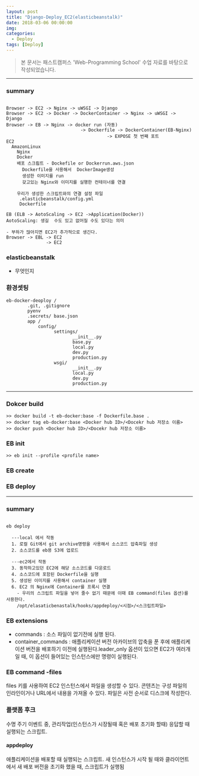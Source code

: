```yaml
---
layout: post
title: "Django-Deploy_EC2(elasticbeanstalk)"
date: 2018-03-06 00:00:00
img:
categories:
  - Deploy
tags: [Deploy]
---
```

> 본 문서는 패스트캠퍼스 'Web-Programming School' 수업 자료를 바탕으로 작성되었습니다.

----

### summary

```console

Browser -> EC2 -> Nginx -> uWSGI -> Django
Browser -> EC2 -> Docker -> DockerContainer -> Nginx -> uWSGI -> Django
Browser -> EB -> Nginx -> docker run (자동)
                            -> Dockerfile -> DockerContainer(EB-Nginx)
                                      -> EXPOSE 첫 번째 포트
EC2
  AmazonLinux
    Nginx
    Docker
    배포 스크릡트 - Dockefile or Dockerrun.aws.json
      Dockerfile을 사용해서  DockerImage생성
      생성한 이미지를 run
      갖고있는 Nginx와 이미지를 실행한 컨테이너를 연결

    우리가 생성한 스크립트와의 연결 설정 파일
     .elasticbeanstalk/config.yml
     Dockerfile

EB (ELB -> AotoScaling -> EC2 ->Application(Docker))
AotoScaling: 생길  수도 있고 없어질 수도 있다는 의미

- 부하가 많아지면 EC2가 추가적으로 생긴다.
Browser -> EBL -> EC2
               -> EC2

```

### elasticbeanstalk
- 무엇인지

### 환경셋팅

```Console
eb-docker-deoploy /
        .git, .gitignore
        pyenv
        .secrets/ base.json
        app /
            config/
                  settings/
                         __init__.py
                         base.py
                         local.py
                         dev.py
                         production.py
                  wsgi/
                         __init__.py
                         local.py
                         dev.py
                         production.py
```
---

### Dokcer build

```Console
>> docker build -t eb-docker:base -f Dockerfile.base .
>> docker tag eb-docker:base <Docker hub ID>/<Docekr hub 저장소 이름>
>> docker push <Docker hub ID>/<Docekr hub 저장소 이름>
```

### EB init

```Console
>> eb init --profile <profile name>

```
### EB create
### EB deploy

----
### summary

```console

eb deploy

  ---local 에서 작동
  1. 로컬 Git에서 git archive명령을 사용해서 소스코드 압축파일 생성
  2. 소스코드를 eb용 S3에 업로드

  ---ec2에서 작동
  3. 동작하고있던 EC2에 해당 소스코드를 다운로드
  4. 소스코드에 포함된 Dockerfile을 실행
  5. 생성된 이미지를 사용해서 container 실행
  6. EC2 의 Nginx에 Container를 프록시 연결
    - 우리의 스크립트 파일을 넣어 줄수 없기 때문에 이때 EB command(files 옵션)를 사용한다.
    /opt/elasaticbenastalk/hooks/appdeploy/<시점>/<스크립트파일>

```

### EB extensions
- commands : 소스 파일이 없기전에 실행 된다.
- container_commands : 애플리케이션 버전 아카이브의 압축을 푼 후에 애플리케이션 버전을 배포하기 이전에 실행된다.leader_only 옵션이 있으면 EC2가 여러개일 때, 이 옵션이 들어있는 인스턴스에만 명령이 실행된다.

### EB command -files
files 키를 사용하여 EC2 인스턴스에서 파일을 생성할 수 있다. 콘텐츠는 구성 파일의 인라인이거나 URL에서 내용을 가져올 수 있다. 파일은 사전 순서로 디스크에 작성한다.

### 플랫폼 후크
수명 주기 이벤트 중, 관리작업(인스턴스가 시장될때 혹은 배포 초기화 할때) 응답할 때 실행되는 스크립트.

#### appdeploy
애플리케이션을 배포할 때 실행되는 스크립트. 새 인스턴스가 시작 될 때와 클라이언트에서 새 배포 버전을 초기화 했을 때, 스크립트가 실행됨
